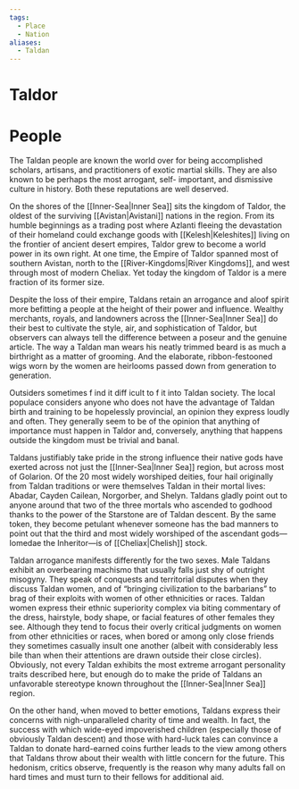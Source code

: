 ```yaml
---
tags:
  - Place
  - Nation
aliases:
  - Taldan
---
```

# Taldor

# People
The Taldan people are known the world over for being accomplished scholars, artisans, and practitioners of exotic martial skills. They are also known to be perhaps the most arrogant, self- important, and dismissive culture in history. Both these reputations are well deserved.

On the shores of the [[Inner-Sea|Inner Sea]] sits the kingdom of Taldor, the oldest of the surviving [[Avistan|Avistani]] nations in the region. From its humble beginnings as a trading post where Azlanti fleeing the devastation of their homeland could exchange goods with [[Kelesh|Keleshites]] living on the frontier of ancient desert empires, Taldor grew to become a world power in its own right. At one time, the Empire of Taldor spanned most of southern Avistan, north to the [[River-Kingdoms|River Kingdoms]], and west through most of modern Cheliax. Yet today the kingdom of Taldor is a mere fraction of its former size.

Despite the loss of their empire, Taldans retain an arrogance and aloof spirit more befitting a people at the height of their power and influence. Wealthy merchants, royals, and landowners across the [[Inner-Sea|Inner Sea]] do their best to cultivate the style, air, and sophistication of Taldor, but observers can always tell the difference between a poseur and the genuine article. The way a Taldan man wears his neatly trimmed beard is as much a birthright as a matter of grooming. And the elaborate, ribbon-festooned wigs worn by the women are heirlooms passed down from generation to generation.

Outsiders sometimes f ind it diff icult to f it into Taldan society. The local populace considers anyone who does not have the advantage of Taldan birth and training to be hopelessly provincial, an opinion they express loudly and often. They generally seem to be of the opinion that anything of importance must happen in Taldor and, conversely, anything that happens outside the kingdom must be trivial and banal.

Taldans justifiably take pride in the strong influence their native gods have exerted across not just the [[Inner-Sea|Inner Sea]] region, but across most of Golarion. Of the 20 most widely worshiped deities, four hail originally from Taldan traditions or were themselves Taldan in their mortal lives: Abadar, Cayden Cailean, Norgorber, and Shelyn. Taldans gladly point out to anyone around that two of the three mortals who ascended to godhood thanks to the power of the Starstone are of Taldan descent. By the same token, they become petulant whenever someone has the bad manners to point out that the third and most widely worshiped of the ascendant gods—Iomedae the Inheritor—is of [[Cheliax|Chelish]] stock.

Taldan arrogance manifests differently for the two sexes. Male Taldans exhibit an overbearing machismo that usually falls just shy of outright misogyny. They speak of conquests and territorial disputes when they discuss Taldan women, and of “bringing civilization to the barbarians” to brag of their exploits with women of other ethnicities or races. Taldan women express their ethnic superiority complex via biting commentary of the dress, hairstyle, body shape, or facial features of other females they see. Although they tend to focus their overly critical judgments on women from other ethnicities or races, when bored or among only close friends they sometimes casually insult one another (albeit with considerably less bile than when their attentions are drawn outside their close circles). Obviously, not every Taldan exhibits the most extreme arrogant personality traits described here, but enough do to make the pride of Taldans an unfavorable stereotype known throughout the [[Inner-Sea|Inner Sea]] region.

On the other hand, when moved to better emotions, Taldans express their concerns with nigh-unparalleled charity of time and wealth. In fact, the success with which wide-eyed impoverished children (especially those of obviously Taldan descent) and those with hard-luck tales can convince a Taldan to donate hard-earned coins further leads to the view among others that Taldans throw about their wealth with little concern for the future. This hedonism, critics observe, frequently is the reason why many adults fall on hard times and must turn to their fellows for additional aid. 